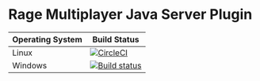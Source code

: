 # Rage Multiplayer Java Server Plugin

| Operating System | Build Status  |
|------|---|
| Linux | [![CircleCI](https://circleci.com/gh/ragemp-java/server-plugin/tree/master.svg?style=svg)](https://circleci.com/gh/ragemp-java/server-plugin/tree/master) |
| Windows | [![Build status](https://ci.appveyor.com/api/projects/status/adfa81y42lkxjrkg/branch/master?svg=true)](https://ci.appveyor.com/project/Noxaro/server-plugin/branch/master) |